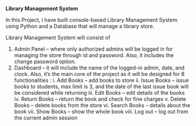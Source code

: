**Library Management System**

In this Project, i have built console-based Library Management System
using Python and a Database that will manage a library store.

Library Management System will consist of
1. Admin Panel – where only authorized admins will be logged in for managing
the store through id and password. Also, it includes the change password option. 
2. Dashboard – it will include the name of the logged-in admin, date, and clock.
Also, it’s the main core of the project as it will be designed for 8 functionalities :
i. Add Books – add books to store
ii. Issue Books – issue books to students, max limit is 3, and the date of the last
issue book will be considered while returning
iii. Edit Books – edit details of the books
iv. Return Books – return the book and check for fine charges
v. Delete Books – delete books from the store
vi. Search Books – details about the book
vii. Show Books – show the whole book
viii. Log out – log out from the current admin session
